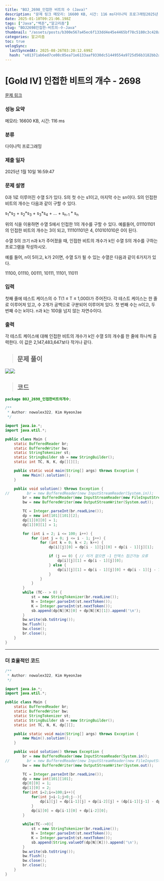 ```yaml
---
title: "BOJ_2698_인접한 비트의 수 (Java)"
description: "문제 링크 메모리: 16600 KB, 시간: 116 ms다이나믹 프로그래밍2025년 1월 10일 16:59:47/\*\*Author: nowalex322, Kim HyeonJae\*/import java.io.;import java.util.;public class M"
date: 2025-01-10T09:21:06.198Z
tags: ["Java","백준","알고리즘"]
slug: "BOJ2698인접한-비트의-수-Java"
thumbnail: "/assets/posts/b300e567a45ec6f133dd4e45e4465bf78c5180c3c428a261c5d37286c6dd1d15.png"
categories: 알고리즘
toc: true
velogSync:
  lastSyncedAt: 2025-08-26T03:20:12.699Z
  hash: "e01371ab6ed7ce08c05ea71e6133aaf9330dc51449554a9725d56b3182bb2a22"
---
```


# [Gold IV] 인접한 비트의 개수 - 2698 

[문제 링크](https://www.acmicpc.net/problem/2698) 

### 성능 요약

메모리: 16600 KB, 시간: 116 ms

### 분류

다이나믹 프로그래밍

### 제출 일자

2025년 1월 10일 16:59:47

### 문제 설명

<p>0과 1로 이루어진 수열 S가 있다. S의 첫 수는 s1이고, 마지막 수는 sn이다. S의 인접한 비트의 개수는 다음과 같이 구할 수 있다.</p>

<p>s<sub>1</sub>*s<sub>2</sub> + s<sub>2</sub>*s<sub>3</sub> + s<sub>3</sub>*s<sub>4</sub> + ... + s<sub>n-1</sub> * s<sub>n</sub></p>

<p>위의 식을 이용하면 수열 S에서 인접한 1의 개수를 구할 수 있다. 예를들어, 011101101의 인접한 비트의 개수는 3이 되고, 111101101은 4, 010101010은 0이 된다.</p>

<p>수열 S의 크기 n과 k가 주어졌을 때, 인접한 비트의 개수가 k인 수열 S의 개수를 구하는 프로그램을 작성하시오.</p>

<p>예를 들어, n이 5이고, k가 2이면, 수열 S가 될 수 있는 수열은 다음과 같이 6가지가 있다.</p>

<p>11100, 01110, 00111, 10111, 11101, 11011</p>

### 입력 

 <p>첫째 줄에 테스트 케이스의 수 T(1 ≤ T ≤ 1,000)가 주어진다. 각 테스트 케이스는 한 줄로 이루어져 있고, 수 2개가 공백으로 구분되어 이루어져 있다. 첫 번째 수는 n이고, 두 번째 수는 k이다. n과 k는 100을 넘지 않는 자연수이다.</p>

### 출력 

 <p>각 테스트 케이스에 대해 인접한 비트의 개수가 k인 수열 S의 개수를 한 줄에 하나씩 출력한다. 이 값은 2,147,483,647보다 작거나 같다.</p>

> ## 문제 풀이

![](/assets/posts/b300e567a45ec6f133dd4e45e4465bf78c5180c3c428a261c5d37286c6dd1d15.png)![](/assets/posts/f7d54124a31b01eaba10401da294438df70644d5c09950e3f02722c1b5f8d858.png)


> ## 코드

```java
package BOJ_2698_인접한비트의개수;

/**
 * Author: nowalex322, Kim HyeonJae
 */

import java.io.*;
import java.util.*;

public class Main {
    static BufferedReader br;
    static BufferedWriter bw;
    static StringTokenizer st;
    static StringBuilder sb = new StringBuilder();
    static int TC, N, K, dp[][][];

    public static void main(String[] args) throws Exception {
        new Main().solution();
    }

    public void solution() throws Exception {
//        br = new BufferedReader(new InputStreamReader(System.in));
        br = new BufferedReader(new InputStreamReader(new FileInputStream("src/main/java/BOJ_2698_인접한비트의개수/input.txt")));
        bw = new BufferedWriter(new OutputStreamWriter(System.out));

        TC = Integer.parseInt(br.readLine());
        dp = new int[101][101][2];
        dp[1][0][0] = 1;
        dp[1][0][1] = 1;

        for (int i = 2; i <= 100; i++) {
            for (int j = 0; j <= i - 1; j++) {
                for (int k = 0; k < 2; k++) {
                    dp[i][j][0] = dp[i - 1][j][0] + dp[i - 1][j][1];

                    if (j == 0) { // 이거 없으면 -1 인덱스 접근가능 오류
                        dp[i][j][1] = dp[i - 1][j][0];
                    } else {
                        dp[i][j][1] = dp[i - 1][j][0] + dp[i - 1][j - 1][1];
                    }
                }
            }
        }
        while (TC-- > 0) {
            st = new StringTokenizer(br.readLine());
            N = Integer.parseInt(st.nextToken());
            K = Integer.parseInt(st.nextToken());
            sb.append(dp[N][K][0] + dp[N][K][1]).append('\n');
        }
        bw.write(sb.toString());
        bw.flush();
        bw.close();
        br.close();
    }
}
```
---
### 더 효율적인 코드
```java
/**
 * Author: nowalex322, Kim HyeonJae
 */

import java.io.*;
import java.util.*;

public class Main {
    static BufferedReader br;
    static BufferedWriter bw;
    static StringTokenizer st;
    static StringBuilder sb = new StringBuilder();
    static int TC, N, K, dp[][];

    public static void main(String[] args) throws Exception {
        new Main().solution();
    }

    public void solution() throws Exception {
        br = new BufferedReader(new InputStreamReader(System.in));
//        br = new BufferedReader(new InputStreamReader(new FileInputStream("src/main/java/BOJ_2698_인접한비트의개수/input.txt")));
        bw = new BufferedWriter(new OutputStreamWriter(System.out));

        TC = Integer.parseInt(br.readLine());
        dp = new int[101][101];
        dp[0][0] = 1;
        dp[1][0] = 2;
        for(int i=2;i<=100;i++){
            for(int j=i-1;j>0;j--){
                dp[i][j] = dp[i-1][j] + dp[i-2][j] + (dp[i-1][j-1] - dp[i-2][j-1]);
            }
            dp[i][0] = dp[i-1][0] + dp[i-2][0];
        }
        
        while(TC-->0){
            st = new StringTokenizer(br.readLine());
            N = Integer.parseInt(st.nextToken());
            K = Integer.parseInt(st.nextToken());
            sb.append(String.valueOf(dp[N][K])).append('\n');
        }
        bw.write(sb.toString());
        bw.flush();
        bw.close();
        br.close();
    }
}
```